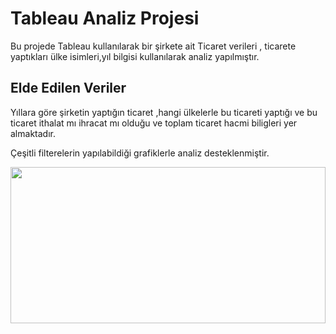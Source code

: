 # Tableau Analiz Projesi

Bu projede Tableau kullanılarak bir şirkete ait Ticaret verileri , ticarete yaptıkları ülke isimleri,yıl bilgisi kullanılarak analiz yapılmıştır.

## Elde Edilen Veriler

Yıllara göre şirketin yaptığın ticaret ,hangi ülkelerle bu ticareti yaptığı ve bu ticaret ithalat mı ihracat mı olduğu ve toplam ticaret hacmi biligleri yer almaktadır.

Çeşitli filterelerin yapılabildiği grafiklerle analiz desteklenmiştir.

<img src="https://github.com/AysenurBALKAN/PowerBiSatisAnalizRaporu/blob/main/powerbiProject.PNG" width="100%" height="250px">
